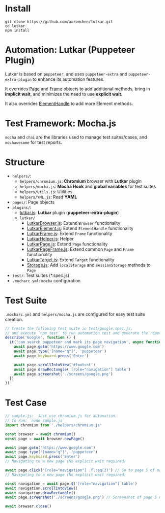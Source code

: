 # Install

```
git clone https://github.com/aaronchen/lutkar.git
cd lutkar
npm install
```

# Automation: Lutkar (Puppeteer Plugin)

Lutkar is based on `puppeteer`, and uses  `puppeteer-extra` and `puppeteer-extra-plugin` to enhance its automation features.

It overrides [Page](https://pptr.dev/#?product=Puppeteer&version=main&show=api-class-page) and [Frame](https://pptr.dev/#?product=Puppeteer&version=main&show=api-class-frame) objects to add additional methods, bring in __implicit wait__, and minimizes the need to use __explicit wait__.

It also overrides [ElementHandle](https://pptr.dev/#?product=Puppeteer&version=main&show=api-class-elementhandle) to add more Element methods.

# Test Framework: Mocha.js

`mocha` and `chai` are the libraries used to manage test suites/cases, and `mochawesome` for test reports.

# Structure

- `helpers/`:
  - `helpers/chromium.js`: __Chromium__ browser with __Lutkar__ plugin
  - `helpers/mocha.js`: __Mocha Hook__ and __global variables__ for test suites
  - `helpers/Utils.js`: Utilities
  - `helpers/YML.js`: Read __YAML__
- `pages/`: Page objects
- `plugins/`:
  - [lutkar.js](https://github.com/aaronchen/lutkar/blob/main/plugins/lutkar.js): __Lutkar__ plugin (__puppeteer-extra-plugin__)
  - `lutkar/`
    - [LutkarBrowser.js](https://github.com/aaronchen/lutkar/blob/main/plugins/lutkar/LutkarBrowser.js): Extend `Browser` functionality
    - [LutkarElement.js](https://github.com/aaronchen/lutkar/blob/main/plugins/lutkar/LutkarElement.js): Extend `ElementHandle` functionality
    - [LutkarFrame.js](https://github.com/aaronchen/lutkar/blob/main/plugins/lutkar/LutkarFrame.js): Extend `Frame` functionality
    - [LutkarHelper.js](https://github.com/aaronchen/lutkar/blob/main/plugins/lutkar/LutkarHelper.js): Helper
    - [LutkarPage.js](https://github.com/aaronchen/lutkar/blob/main/plugins/lutkar/LutkarPage.js): Extend `Page` functionality
    - [LutkarPageFrame.js](https://github.com/aaronchen/lutkar/blob/main/plugins/lutkar/LutkarPageFrame.js): Extend common `Page` and `Frame` functionality
    - [LutkarTarget.js](https://github.com/aaronchen/lutkar/blob/main/plugins/lutkar/LutkarTarget.js): Extend `Target` functionality
    - [Storage.js](https://github.com/aaronchen/lutkar/blob/main/plugins/lutkar/Storage.js): Add `localStorage` and `sessionStorage` methods to `Page`
- `test/`: Test suites (*.spec.js)
- `.mocharc.yml`: `mocha` configuration

# Test Suite

`.mocharc.yml` and `helpers/mocha.js` are configured for easy test suite creation.

```javascript
// Create the following test suite in test/google.spec.js,
// and execute `npm test` to run automation test and generate the report.
describe('Google', function () {
  it('can search puppeteer and mark its page navigation', async function () {
    await page.goto('https://www.google.com')
    await page.type('[name="q"]', 'puppeteer')
    await page.keyboard.press('Enter')

    await page.scrollIntoView('#footcnt')
    await page.drawRectangle('[role="navigation"] table')
    await page.screenshot('./screens/google.png')
  })
})
```

# Test Case

```javascript
// sample.js:  Just use chromium.js for automation.
// To run: `node sample.js`
import chromium from './helpers/chromium.js'

const browser = await chromium()
const page = await browser.newPage()

await page.goto('https://www.google.com')
await page.type('[name="q"]', 'puppeteer')
await page.keyboard.press('Enter')
// Navigating to a new page (No explicit wait required)

await page.click('[role="navigation"] .fl:eq(3)') // Go to page 5 of navigation
// Navigating to a new page (No explicit wait required)

const navigation = await page.$('[role="navigation"] table')
await navigation.scrollIntoView()
await navigation.drawRectangle()
await page.screenshot('./screens/google.png') // Screenshot of page 5 navigation

await browser.close()
```




